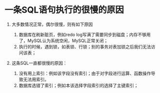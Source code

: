# 一条SQL语句执行的很慢的原因
1. 大多数情况正常，偶尔很慢，则有如下原因
   1. 数据库在刷新脏页，例如redo log写满了需要同步到磁盘；内存不够用了，MySQL认为系统空闲，MySQL正常关闭；
   2. 执行的时候，遇到锁，如表锁、行锁；别的事务对表加锁之后我们无法访问该表；
   
2. 这条SQL一直都很慢的原因：
   1. 没有用上索引：例如该字段没有索引；由于对字段进行运算、函数操作导致无法用索引。
   2. 数据库选错了索引；例如本该选择字段索引的选择了主键索引；